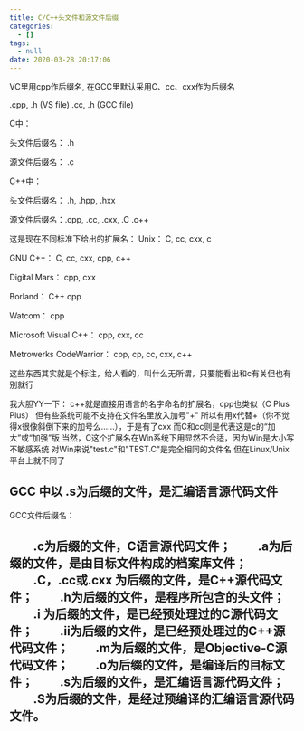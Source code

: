 ```yaml
---
title: C/C++头文件和源文件后缀
categories:
  - []
tags:
  - null
date: 2020-03-28 20:17:06
---
```


<!--more-->

VC里用cpp作后缀名, 在GCC里默认采用C、cc、cxx作为后缀名

.cpp, .h (VS file)
.cc, .h (GCC file)

 

C中：

头文件后缀名： .h

源文件后缀名： .c

 

C++中：

头文件后缀名： .h,   .hpp,   .hxx

 

源文件后缀名：.cpp,   .cc,   .cxx,   .C   .c++

 

这是现在不同标准下给出的扩展名：
Unix： C, cc, cxx, c

GNU C++： C, cc, cxx, cpp, c++

Digital Mars： cpp, cxx

Borland： C++ cpp

Watcom： cpp

Microsoft Visual C++： cpp, cxx, cc

Metrowerks CodeWarrior： cpp, cp, cc, cxx, c++

这些东西其实就是个标注，给人看的，叫什么无所谓，只要能看出和c有关但也有别就行

我大胆YY一下：
c++就是直接用语言的名字命名的扩展名，cpp也类似（C Plus Plus）
但有些系统可能不支持在文件名里放入加号"+"
所以有用x代替+（你不觉得x很像斜倒下来的加号么……），于是有了cxx
而C和cc则是代表这是c的“加大”或“加强”版
当然，C这个扩展名在Win系统下用显然不合适，因为Win是大小写不敏感系统
对Win来说"test.c"和"TEST.C"是完全相同的文件名
但在Linux/Unix平台上就不同了


GCC 中以 .s为后缀的文件，是汇编语言源代码文件
-----------------------------------------------------
GCC文件后缀名：

　　.c为后缀的文件，C语言源代码文件；
　　.a为后缀的文件，是由目标文件构成的档案库文件；
　　.C，.cc或.cxx 为后缀的文件，是C++源代码文件；
　　.h为后缀的文件，是程序所包含的头文件；
　　.i 为后缀的文件，是已经预处理过的C源代码文件；
　　.ii为后缀的文件，是已经预处理过的C++源代码文件；
　　.m为后缀的文件，是Objective-C源代码文件；
　　.o为后缀的文件，是编译后的目标文件；
　　.s为后缀的文件，是汇编语言源代码文件；
　　.S为后缀的文件，是经过预编译的汇编语言源代码文件。
-----------------------------------------------------
